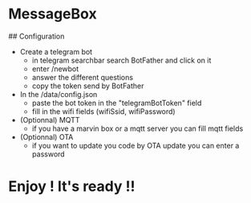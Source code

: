 # MessageBox

## Configuration

- Create a telegram bot
  - in telegram searchbar search BotFather and click on it
  - enter /newbot
  - answer the different questions
  - copy the token send by BotFather
- In the /data/config.json
  - paste the bot token in the "telegramBotToken" field
  - fill in the wifi fields (wifiSsid, wifiPassword)
- (Optionnal) MQTT
  - if you have a marvin box or a mqtt server you can fill mqtt fields
- (Optionnal) OTA
  - if you want to update you code by OTA update you can enter a password

# Enjoy ! It's ready !!